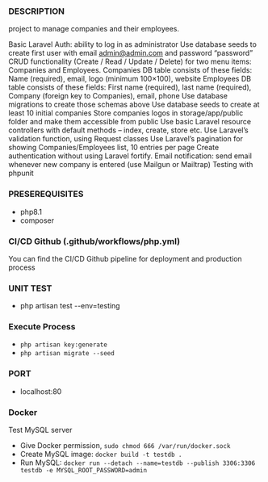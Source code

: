 ### DESCRIPTION ###

project to manage companies and their employees.

Basic Laravel Auth: ability to log in as administrator
Use database seeds to create first user with email admin@admin.com and password “password”
CRUD functionality (Create / Read / Update / Delete) for two menu items: Companies and Employees.
Companies DB table consists of these fields: Name (required), email, logo (minimum 100×100), website
Employees DB table consists of these fields: First name (required), last name (required), Company (foreign key to Companies), email, phone
Use database migrations to create those schemas above
Use database seeds to create at least 10 initial companies
Store companies logos in storage/app/public folder and make them accessible from public
Use basic Laravel resource controllers with default methods – index, create, store etc.
Use Laravel’s validation function, using Request classes
Use Laravel’s pagination for showing Companies/Employees list, 10 entries per page
Create authentication without using Laravel fortify.
Email notification: send email whenever new company is entered (use Mailgun or Mailtrap)
Testing with phpunit

### PRESEREQUISITES ###

- php8.1
- composer

### CI/CD Github (.github/workflows/php.yml)
You can find the CI/CD Github pipeline for deployment and production process

### UNIT TEST ###

- php artisan test --env=testing

### Execute Process ###
- `php artisan key:generate`
- `php artisan migrate --seed`

### PORT ###

- localhost:80

### Docker
Test MySQL server
- Give Docker permission, `sudo chmod 666 /var/run/docker.sock`
- Create MySQL image: `docker build -t testdb .`
- Run MySQL: `docker run --detach --name=testdb --publish 3306:3306 testdb -e MYSQL_ROOT_PASSWORD=admin`
